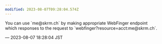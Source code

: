 ```yaml
---
modified: 2023-08-07T09:28:04.574Z
---
```


<p>You can use `me@skrm.ch` by making appropriate WebFinger endpoint which responses to the request to `webfinger?resource=acct:me@skrm.ch`.</p>

&mdash; 2023-08-07 18:28:04 JST

<!-- Original URL: https://mastodon.social/@sakuramochi0/110847622157161400-->
